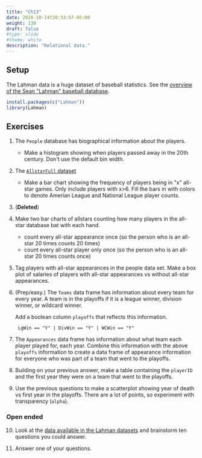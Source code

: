 ```yaml
---
title: "Ch13"
date: 2020-10-14T20:33:57-05:00
weight: 130
draft: false
#type: slide
#theme: white
description: "Relational data."
---
```


## Setup

The Lahman data is a huge dataset of baseball statistics. See the
[overview of the Sean "Lahman" baseball database](https://www.rdocumentation.org/packages/Lahman).

```R
install.packages(c("Lahman"))
library(Lahman)
```

## Exercises

1. The `People` database has biographical information about the
   players. 
       
     * Make a histogram showing when players passed away 
         in the 20th century. Don't use the default bin width.
       
2. The [`AllstarFull`
   dataset](https://www.rdocumentation.org/packages/Lahman/versions/8.0-0/topics/AllstarFull) 
   
     * Make a bar chart showing the frequency of players being in
         "x" all-star games. Only include players with x>6. Fill the
         bars in with colors to denote Amerian League and National
         League player counts. 

3. (**Deleted**)

4. Make two bar charts of allstars counting how many players in the
   all-star database bat with each hand.

    * count every all-star appearance once (so the person who is an
      all-star 20 times counts 20 times)
    * count every all-star player only once (so the person who is an
      all-star 20 times counts once)
    
5. Tag players with all-star appearances in the people data set.  Make
a box plot of salaries of players with all-star appearances vs without
all-star appearances.


6. (Prep/easy.) The `Teams` data frame has information about every team for every
    year. A team is in the playoffs if it is a league winner, division
    winner, or wildcard winner. 
    
    Add a boolean column `playoffs` that reflects this information.

        LgWin == "Y" | DivWin == "Y" | WCWin == "Y"

7. The `Appearances` data frame has information about what team each
   player played for, each year. Combine this information with the
   above `playoffs` information to create a data frame of appearance
   information for everyone who was part of a team that went to the
   playoffs.
   
8. Building on your previous answer, make a table containing the
   `playerID` and the first year they were on a team that went to the playoffs.

9. Use the previous questions to make a scatterplot showing year of
   death vs first year in the playoffs. There are a lot of points, so
   experiment with transparency (`alpha`).


### Open ended

10. Look at the [data available in the Lahman datasets](https://www.rdocumentation.org/packages/Lahman/versions/8.0-0) and
   brainstorm ten questions you could answer.
   
11. Answer one of your questions.

